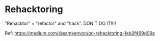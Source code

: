 # Rehacktoring

"Rehacktor" = "refactor" and "hack". DON'T DO IT!!!!

Ref: https://medium.com/@samkenyon/on-rehacktoring-1eb2f469d09a

